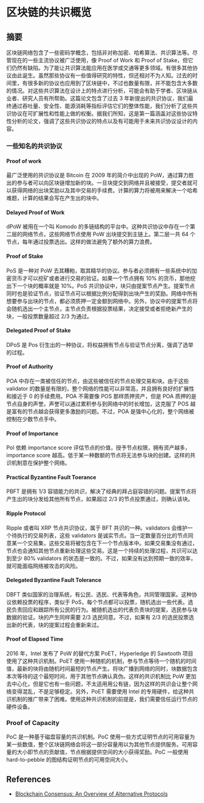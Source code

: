 # 区块链的共识概览

## 摘要

区块链网络包含了一些密码学概念，包括非对称加密、哈希算法、共识算法等。尽管现在的一些主流协议被广泛使用，像 Proof of Work 和 Proof of Stake，但它们仍然有缺陷。为了能让共识算法能应用在医学或交通等更多领域。有很多其他协议由此诞生。虽然那些协议有一些值得研究的特性，但还相对不为人知。过去的时间里，有很多新的协议也应用到了区块链中，不过也数量有限，并不能包含大多数的情况。对这些共识算法在设计上的特点进行分析，可能会有助于学者、区块链从业者、研究人员有所帮助。这篇论文包含了过去 3 年新提出的共识协议，我们最终通过吞吐量、安全性、能源消耗等指标评估它们的整体性能，我们分析了这些共识协议在可扩展性和性能上做的权衡。据我们所知，这是第一篇涵盖对这些协议特性分析的论文，强调了这些共识协议的特点以及有可能用于未来共识协议设计的内容。

### 一些知名的共识协议

#### Proof of work

最广泛使用的共识协议是 Bitcoin 在 2009 年的简介中出现的 PoW，通过算力胜出的参与者可以向区块链增加新的块。一旦块提交到网络并且被接受，提交者就可以获得网络的出块奖励以及其中交易的手续费。计算的算力将被用来解决一个哈希难题，计算的结果会写在产生出的块中。

#### Delayed Proof of Work

dPoW 被用在一个叫 Komodo 的多链结构的平台中。这种共识协议中存在一个第二层的网络节点，这些网络节点使用 PoW 出块提交到主链上。第二层一共 64 个节点，每年通过投票选出。这样的做法避免了额外的算力浪费。

#### Proof of Stake

PoS 是一种对 PoW 去其糟粕，取其精华的协议。参与者必须拥有一些系统中的加密货币才可以挖矿或者进行交易的验证。如果一个节点拥有 10% 的货币，那他挖出下一个块的概率就是 10%。PoS 共识协议中，块只由提案节点产生。提案节点同时也是验证节点，验证节点可以根据比例分配得到出块产生的奖励。网络中所有想要参与出块的节点，都必须质押一定金额到网络中。另外，协议中的提案节点将会随机选出一个主节点，主节点负责根据投票结果，决定接受或者拒绝新产生的块，一般投票数量超过 2/3 为通过。

#### Delegated Proof of Stake

DPoS 是 Pos 衍生出的一种协议，将权益拥有节点与验证节点分离，强调了选举的过程。

#### Proof of Authority

POA 中存在一类被信任的节点，由这些被信任的节点处理交易和块。由于这些 validator 的数量是有限的，整个网络的性能可以非常高，并且拥有良好的扩展性和接近于 0 的手续费用。POA 不需要像 POS 那样质押资产，但是 POA 质押的是节点自身的声誉。声誉可以通过累积参与到网络中的时长增加，这克服了 POS 越是富有的节点越会获得更多激励的问题。不过，POA 是强中心化的，整个网络被控制在少数节点手中。

#### Proof of Importance

PoI 依赖 importance score 评估节点的价值，授予节点权限，拥有资产越多，importance score 越高。低于某一种数额的节点将无法参与块的创建。这样的共识机制意在保护整个网络。

#### Practical Byzantine Fault Toerance

PBFT 是拥有 1/3 容错能力的共识，解决了经典的拜占庭容错的问题。提案节点将产生出的块分发给其他所有节点，如果超过 2/3 的节点投票通过，则确认该块。

#### Ripple Protocol

Ripple 或者叫 XRP 节点共识协议，属于 BFT 共识的一种。validators 会维护一个待执行的交易列表，这些 validators 是诚实节点。当一定数量百分比的节点同意某一个交易集，这些交易将被包含在下一个节点版本中。如果交易集没有通过，节点也会通知其他节点重新处理这些交易。这是一个持续的处理过程，共识可以达到至少 80% validators 的状态是一致的。不过，如果没有达到预期一致的效率，就可能面临网络被攻击的风险。

#### Delegated Byzantine Fault Tolerance

DBFT 类似国家的治理系统，有公民、选民、代表等角色，共同管理国家。这种协议依赖投票的程序，类似于 PoS，每个节点都可以投票，随机选出一些代表。选民负责回应和跟踪所有公民的行为。被随机选出的代表负责块的提案，选民参与块数据的验证。块的产生同样需要 2/3 选民同意。不过，如果有 2/3 的选民投票选出新的代表，块的提案过程会重新来过。

#### Proof of Elapsed Time

2016 年，Intel 发布了 PoW 的替代方案 PoET，Hyperledge 的 Sawtooth 项目使用了这种共识机制。PoET 使用一种随机的机制，参与节点等待一个随机的时间值，最新的块将由随机时间最短的节点产生。将块广播到网络的同时，块数据包含本次等待的这个最短时间，用于其他节点确认真伪。这样的共识机制比 PoW 更加去中心化，但是它也有一些问题，不太适用用公有链，因为这样的共识会让整个网络变得混乱，不是足够稳定。另外，PoET 需要使用 Intel 的专用硬件，给这种共识机制的推广带来了困难。使用这种共识机制的前提是，我们需要信任运行节点的硬件设备。

### Proof of Capacity

PoC 是一种基于磁盘容量的共识机制。PoC 使用一些方式证明节点的可用容量为某一些数值，整个区块链网络会将这一部分容量用以为其他节点提供服务。可用容量的大小即节点的贡献值，节点根据提供空间的大小获得奖励。PoC 一般使用 hard-to-pebble 的图结构证明节点的可用空间大小。

## References

- [Blockchain Consensus: An Overview of Alternative Protocols](https://www.mdpi.com/2073-8994/13/8/1363)

